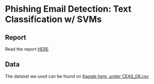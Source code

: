 # Phishing Email Detection: Text Classification w/ SVMs

## Report

Read the report [HERE](StatLearningFinalReport.pdf)

## Data

The dataset we used can be found on [Kaggle here, under CEAS_08.csv](https://www.kaggle.com/datasets/naserabdullahalam/phishing-email-dataset)
